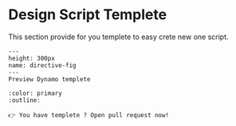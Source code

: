 # Design Script Templete

This section provide for you templete to easy crete new one script.

```{figure} ../images/DynamoTemplate.png
---
height: 300px
name: directive-fig
---
Preview Dynamo templete
```

```{button-link} https://www.mediafire.com/file/edqxb8ymthuhazi/Template.dyn/file
:color: primary
:outline:
```

```{note} 
👉 You have templete ? Open pull request now!
```
